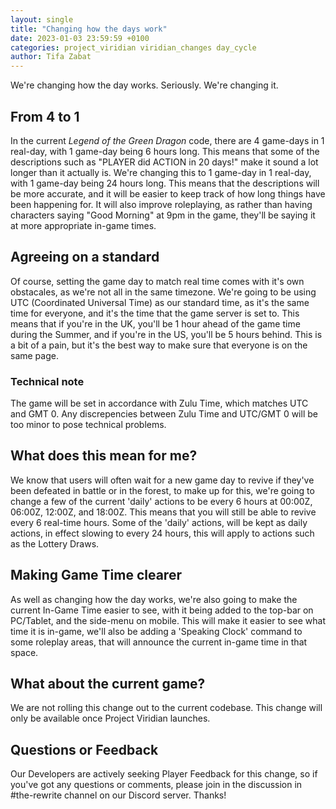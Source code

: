 ```yaml
---
layout: single
title: "Changing how the days work"
date: 2023-01-03 23:59:59 +0100
categories: project_viridian viridian_changes day_cycle
author: Tifa Zabat
---
```

We're changing how the day works. Seriously. We're changing it.

## From 4 to 1

In the current *Legend of the Green Dragon* code, there are 4 game-days in 1 real-day, with 1 game-day being 6 hours long. This means that some of the descriptions such as "PLAYER did ACTION in 20 days!" make it sound a lot longer than it actually is. We're changing this to 1 game-day in 1 real-day, with 1 game-day being 24 hours long. This means that the descriptions will be more accurate, and it will be easier to keep track of how long things have been happening for. It will also improve roleplaying, as rather than having characters saying "Good Morning" at 9pm in the game, they'll be saying it at more appropriate in-game times.

## Agreeing on a standard

Of course, setting the game day to match real time comes with it's own obstacales, as we're not all in the same timezone. We're going to be using UTC (Coordinated Universal Time) as our standard time, as it's the same time for everyone, and it's the time that the game server is set to. This means that if you're in the UK, you'll be 1 hour ahead of the game time during the Summer, and if you're in the US, you'll be 5 hours behind. This is a bit of a pain, but it's the best way to make sure that everyone is on the same page.

### Technical note

The game will be set in accordance with Zulu Time, which matches UTC and GMT 0. Any discrepencies between Zulu Time and UTC/GMT 0 will be too minor to pose technical problems.

## What does this mean for me?

We know that users will often wait for a new game day to revive if they've been defeated in battle or in the forest, to make up for this, we're going to change a few of the current 'daily' actions to be every 6 hours at 00:00Z, 06:00Z, 12:00Z, and 18:00Z. This means that you will still be able to revive every 6 real-time hours. Some of the 'daily' actions, will be kept as daily actions, in effect slowing to every 24 hours, this will apply to actions such as the Lottery Draws.

## Making Game Time clearer

As well as changing how the day works, we're also going to make the current In-Game Time easier to see, with it being added to the top-bar on PC/Tablet, and the side-menu on mobile. This will make it easier to see what time it is in-game, we'll also be adding a 'Speaking Clock' command to some roleplay areas, that will announce the current in-game time in that space. 

## What about the current game?

We are not rolling this change out to the current codebase. This change will only be available once Project Viridian launches.

## Questions or Feedback

Our Developers are actively seeking Player Feedback for this change, so if you've got any questions or comments, please join in the discussion in #the-rewrite channel on our Discord server. Thanks!